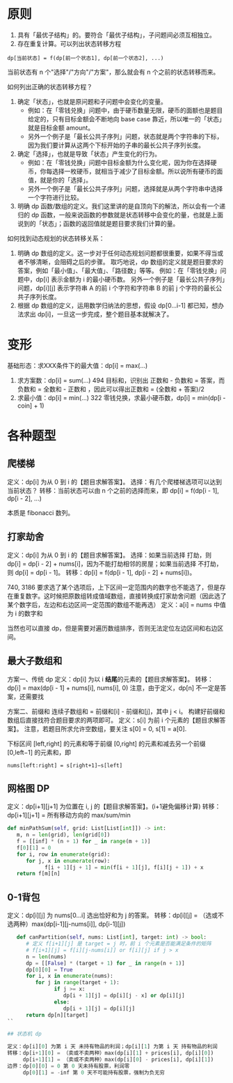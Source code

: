 # 原则

1. 具有「最优子结构」的。要符合「最优子结构」，子问题间必须互相独立。
2. 存在重复计算。可以列出状态转移方程

```
dp[当前状态] = f(dp[前一个状态1], dp[前一个状态2], ...)
```

当前状态有 n 个"选择"/"方向"/"方案"，那么就会有 n 个之前的状态转移而来。

如何列出正确的状态转移方程？

1. 确定「状态」，也就是原问题和子问题中会变化的变量。
   - 例如：在「零钱兑换」问题中，由于硬币数量无限，硬币的面额也是题目给定的，只有目标金额会不断地向 base case 靠近，所以唯一的「状态」就是目标金额 amount。
   - 另外一个例子是「最长公共子序列」问题，状态就是两个字符串的下标，因为我们要计算从这两个下标开始的子串的最长公共子序列长度。
2. 确定「选择」，也就是导致「状态」产生变化的行为。
   - 例如：在「零钱兑换」问题中目标金额为什么变化呢，因为你在选择硬币，你每选择一枚硬币，就相当于减少了目标金额。所以说所有硬币的面值，就是你的「选择」。
   - 另外一个例子是「最长公共子序列」问题，选择就是从两个字符串中选择一个字符进行比较。
3. 明确 dp 函数/数组的定义。我们这里讲的是自顶向下的解法，所以会有一个递归的 dp 函数，一般来说函数的参数就是状态转移中会变化的量，也就是上面说到的「状态」；函数的返回值就是题目要求我们计算的量。

如何找到动态规划的状态转移关系：

1. 明确 dp 数组的定义。这一步对于任何动态规划问题都很重要，如果不得当或者不够清晰，会阻碍之后的步骤。
   取巧地说，dp 数组的定义就是题目要求的答案，例如「最小值」、「最大值」、「路径数」等等。
   例如：在「零钱兑换」问题中，dp[i] 表示金额为 i 的最小硬币数。
   另外一个例子是「最长公共子序列」问题，dp[i][j] 表示字符串 A 的前 i 个字符和字符串 B 的前 j 个字符的最长公共子序列长度。
2. 根据 dp 数组的定义，运用数学归纳法的思想，假设 dp[0...i-1] 都已知，想办法求出 dp[i]，一旦这一步完成，整个题目基本就解决了。

# 变形

基础形态：求XXX条件下的最大值：dp[i] = max(...)

1. 求方案数：dp[i] = sum(...)
   494  目标和，识别出 正数和 - 负数和 = 答案，而 负数和 = 全数和 - 正数和 ，因此可以得出正数和 = (全数和 + 答案)/2
2. 求最小值：dp[i] = min(...)
   322 零钱兑换，求最小硬币数，dp[i] = min(dp[i - coin] + 1)

# 各种题型

## 爬楼梯

定义：dp[i] 为从 0 到 i 的【题目求解答案】。
选择：有几个爬楼梯选项可以达到当前状态？
转移：当前状态可以由 n 个之前的选择而来，即 dp[i] = f(dp[i - 1], dp[i - 2], ...)

本质是 fibonacci 数列。

## 打家劫舍

定义：dp[i] 为从 0 到 i 的【题目求解答案】。
选择：如果当前选择 打劫，则 dp[i] = dp[i - 2] + nums[i]，因为不能打劫相邻的房屋；如果当前选择 不打劫，则 dp[i] = dp[i - 1]。
转移：dp[i] = f(dp[i - 1], dp[i - 2] + nums[i])。

740, 3186 要求选了某个选项后，上下区间一定范围内的数字也不能选了，但是存在重复数字。这时候把原数组转成值域数组，直接转换成打家劫舍问题（因此选了某个数字后，左边和右边区间一定范围的数组不能再选）
定义：a[i] = nums 中值为 i 的数字和

当然也可以直接 dp，但是需要对遍历数组排序，否则无法定位左边区间和右边区间。

## 最大子数组和

方案一、传统 dp
定义：dp[i] 为以 i **结尾**的元素的【题目求解答案】。
转移：dp[i] = max(dp[i - 1] + nums[i], nums[i], 0)
注意，由于定义，dp[n] 不一定是答案，还需要找

方案二、前缀和
连续子数组和 = 前缀和[i] - 前缀和[j]，其中 j < i。
构建好前缀和数组后直接找符合题目要求的两项即可。
定义：s[i] 为前 i 个元素的【题目求解答案】。
注意，若题目所求允许空数组，要关注 s[0] = 0, s[1] = a[0].

下标区间 [left,right] 的元素和等于前缀 [0,right] 的元素和减去另一个前缀 [0,left−1] 的元素和，即
```
nums[left:right] = s[right+1]−s[left]
```

## 网格图 DP

定义：dp[i+1][j+1] 为位置在 i, j 的【题目求解答案】。(i+1避免偏移计算)
转移：dp[i+1][j+1] = 所有移动方向的 max/sum/min

```python
def minPathSum(self, grid: List[List[int]]) -> int:
   m, n = len(grid), len(grid[0])
   f = [[inf] * (n + 1) for _ in range(m + 1)]
   f[0][1] = 0
   for i, row in enumerate(grid):
      for j, x in enumerate(row):
            f[i + 1][j + 1] = min(f[i + 1][j], f[i][j + 1]) + x
   return f[m][n]
```

## 0-1背包

定义：dp[i][j] 为 nums[0...i] 选出恰好和为 j 的答案。
转移：dp[i][j] = （选或不选两种）max(dp[i-1][j-nums[i]], dp[i-1][j])

```python
   def canPartition(self, nums: List[int], target: int) -> bool:
      # 定义 f[i+1][j] 是 target = j 时，前 i 个元素是否能满足条件的矩阵
      # f[i+1][j] = f[i][j-nums[i]] or f[i][j] if j > x
      n = len(nums)
      dp = [[False] * (target + 1) for _ in range(n + 1)]
      dp[0][0] = True
      for i, x in enumerate(nums):
         for j in range(target + 1):
               if j >= x:
                  dp[i + 1][j] = dp[i][j - x] or dp[i][j]
               else:
                  dp[i + 1][j] = dp[i][j]
      return dp[n][target]
``

## 状态机 dp

定义：dp[i][0] 为第 i 天 未持有物品的利润；dp[i][1] 为第 i 天 持有物品的利润
转移：dp[i+1][0] = （卖或不卖两种）max(dp[i][1] + prices[i], dp[i][0])
     dp[i+1][1] = （卖或不卖两种）max(dp[i][0] - prices[i], dp[i][1])
边界：dp[0][0] = 0 第 0 天未持有股票，利润零
     dp[0][1] = -inf 第 0 天不可能持有股票，强制为负无穷